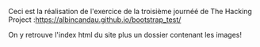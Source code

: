 

Ceci est la réalisation de l'exercice de la troisième journéé de The Hacking Project :https://albincandau.github.io/bootstrap_test/

On y retrouve l'index html du site plus un dossier contenant les images!



